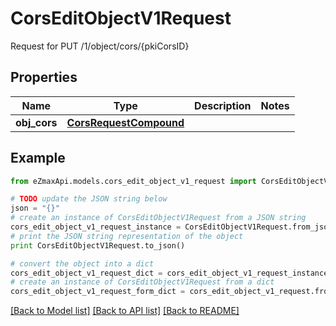 # CorsEditObjectV1Request

Request for PUT /1/object/cors/{pkiCorsID}

## Properties
Name | Type | Description | Notes
------------ | ------------- | ------------- | -------------
**obj_cors** | [**CorsRequestCompound**](CorsRequestCompound.md) |  | 

## Example

```python
from eZmaxApi.models.cors_edit_object_v1_request import CorsEditObjectV1Request

# TODO update the JSON string below
json = "{}"
# create an instance of CorsEditObjectV1Request from a JSON string
cors_edit_object_v1_request_instance = CorsEditObjectV1Request.from_json(json)
# print the JSON string representation of the object
print CorsEditObjectV1Request.to_json()

# convert the object into a dict
cors_edit_object_v1_request_dict = cors_edit_object_v1_request_instance.to_dict()
# create an instance of CorsEditObjectV1Request from a dict
cors_edit_object_v1_request_form_dict = cors_edit_object_v1_request.from_dict(cors_edit_object_v1_request_dict)
```
[[Back to Model list]](../README.md#documentation-for-models) [[Back to API list]](../README.md#documentation-for-api-endpoints) [[Back to README]](../README.md)


